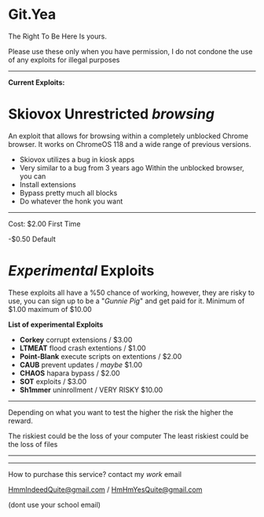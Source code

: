 # Git.Yea
The Right To Be Here Is yours.

Please use these only when you have permission, I do not condone the use of any exploits for illegal purposes

---

<b>Current Exploits:</b>

# Skiovox Unrestricted *browsing*
   An exploit that allows for browsing within a completely unblocked Chrome
browser. It works on ChromeOS 118 and a wide range of previous versions.
- Skiovox utilizes a bug in kiosk apps
- Very similar to a bug from 3 years ago
Within the unblocked browser, you can
- Install extensions
- Bypass pretty much all blocks
- Do whatever the honk you want
---
Cost: $2.00 First Time

-$0.50 Default


# *Experimental* Exploits
   These exploits all have a %50 chance of working, however, they are
   risky to use, you can sign up to be a "*Gunnie Pig*" and get
   paid for it. Minimum of $1.00 maximum of $10.00

   <b>List of experimental Exploits</b>
- <b>Corkey</b> corrupt extensions / $3.00
- <b>LTMEAT</b> flood crash extentions / $1.00
- <b>Point-Blank</b> execute scripts on extentions / $2.00
- <b>CAUB</b> prevent updates / *maybe* $1.00
- <b>CHAOS</b> hapara bypass / $2.00
- <b>SOT</b> exploits / $3.00
- <b>Sh1mmer</b> uninrollment / VERY RISKY $10.00
---
Depending on what you want to test the higher the risk
the higher the reward.

The riskiest could be the loss of your computer
The least riskiest could be the loss of files

---
---

How to purchase this service?
contact my *work* email 

HmmIndeedQuite@gmail.com / HmHmYesQuite@gmail.com

(dont use your school email)
